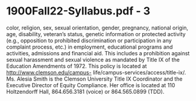 # 1900Fall22-Syllabus.pdf - 3

color, religion, sex, sexual orientation, gender, pregnancy, national origin, age, disability, veteran’s status, genetic information 
or protected activity (e.g., opposition to prohibited discrimination or participation in any complaint process, etc.) in 
employment, educational programs and activities, admissions and financial aid. This includes a prohibition against sexual 
harassment and sexual violence as mandated by Title IX of the Education Amendments of 1972. This policy is located at 
http://www.clemson.edu/campus- life/campus-services/access/title-ix/. Ms. Alesia Smith is the Clemson University Title IX 
Coordinator and the Executive Director of Equity Compliance. Her office is located at 110 Holtzendorff Hall, 864.656.3181 
(voice) or 864.565.0899 (TDD).
